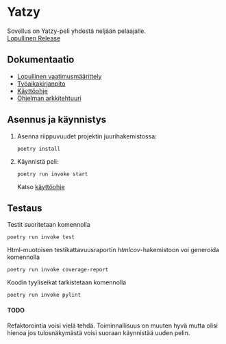 # Yatzy

Sovellus on Yatzy-peli yhdestä neljään pelaajalle.  
[Lopullinen Release](https://github.com/theJSZ/ot-harjoitustyo/releases/tag/Loppupalautus)

## Dokumentaatio
- [Lopullinen vaatimusmäärittely](./dokumentaatio/vaatimusmaarittely.md)
- [Työaikakirjanpito](./dokumentaatio/tuntikirjanpito.md)
- [Käyttöohje](./dokumentaatio/kayttoohje.md)
- [Ohjelman arkkitehtuuri](./dokumentaatio/arkkitehtuuri.md)

## Asennus ja käynnistys
1. Asenna riippuvuudet projektin juurihakemistossa:  

       poetry install


2. Käynnistä peli:

       poetry run invoke start

    Katso [käyttöohje](./dokumentaatio/kayttoohje.md)

## Testaus
Testit suoritetaan komennolla

    poetry run invoke test


Html-muotoisen testikattavuusraportin <i>htmlcov</i>-hakemistoon voi generoida komennolla


    poetry run invoke coverage-report


Koodin tyyliseikat tarkistetaan komennolla


    poetry run invoke pylint

#### TODO
Refaktorointia voisi vielä tehdä. Toiminnallisuus on muuten hyvä mutta olisi hienoa jos tulosnäkymästä voisi suoraan käynnistää uuden pelin.
